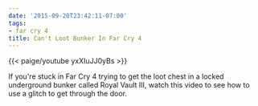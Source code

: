 ```yaml
---
date: '2015-09-20T23:42:11-07:00'
tags:
- far cry 4
title: Can't Loot Bunker In Far Cry 4
---
```


{{< paige/youtube yxXIuJJ0yBs >}}

If you're stuck in Far Cry 4 trying to get the loot chest in a locked underground bunker called Royal Vault III, watch this video to see how to use a glitch to get through the door.
